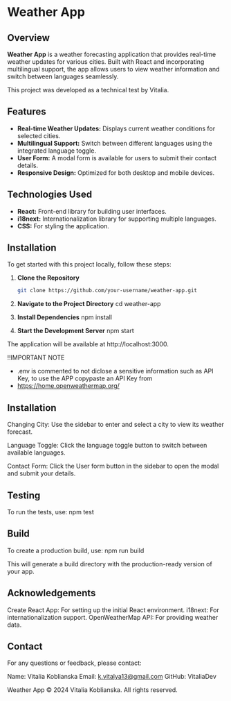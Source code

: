 # Weather App

## Overview

**Weather App** is a weather forecasting application that provides real-time weather updates for various cities. Built with React and incorporating multilingual support, the app allows users to view weather information and switch between languages seamlessly. 

This project was developed as a technical test by Vitalia.

## Features

- **Real-time Weather Updates:** Displays current weather conditions for selected cities.
- **Multilingual Support:** Switch between different languages using the integrated language toggle.
- **User Form:** A modal form is available for users to submit their contact details.
- **Responsive Design:** Optimized for both desktop and mobile devices.


## Technologies Used

- **React:** Front-end library for building user interfaces.
- **i18next:** Internationalization library for supporting multiple languages.
- **CSS:** For styling the application.

## Installation

To get started with this project locally, follow these steps:

1. **Clone the Repository**

   ```bash
   git clone https://github.com/your-username/weather-app.git

2. **Navigate to the Project Directory**
     cd weather-app

3. **Install Dependencies**
     npm install

3. **Start the Development Server**
     npm start

The application will be available at http://localhost:3000.

!!IMPORTANT NOTE
+ .env is commented to not diclose a sensitive information such as API Key, to use the APP copypaste an API Key from
+ https://home.openweathermap.org/

## Installation
  Changing City: Use the sidebar to enter and select a city to view its weather forecast.

  Language Toggle: Click the language toggle button to switch between available languages.

  Contact Form: Click the User form button in the sidebar to open the modal and submit your details.

## Testing
To run the tests, use:
npm test

## Build
To create a production build, use:
npm run build

This will generate a build directory with the production-ready version of your app.

## Acknowledgements
Create React App: For setting up the initial React environment.
i18next: For internationalization support.
OpenWeatherMap API: For providing weather data.

## Contact
For any questions or feedback, please contact:

Name: Vitalia Koblianska
Email: k.vitalya13@gmail.com
GitHub: VitaliaDev

Weather App © 2024 Vitalia Koblianska. All rights reserved.







